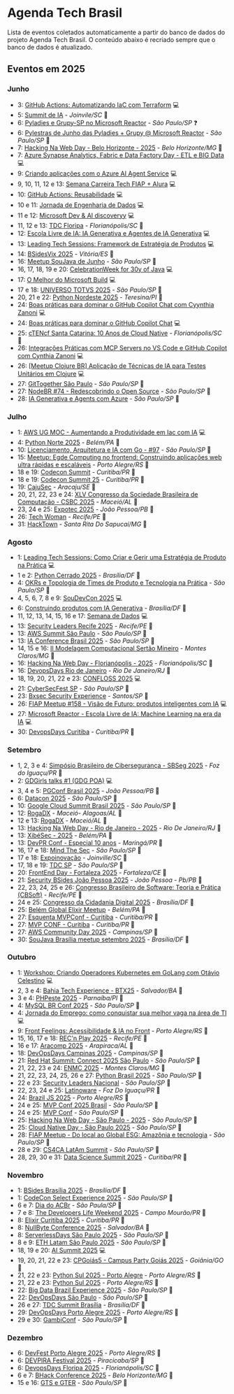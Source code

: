 # Agenda Tech Brasil

Lista de eventos coletados automaticamente a partir do banco de dados do projeto Agenda Tech Brasil. O conteúdo abaixo é recriado sempre que o banco de dados é atualizado.
## Eventos em 2025
<!-- ANO2025:START -->
### Junho
<!-- JUNHO:START -->
- 3: [GitHub Actions: Automatizando IaC com Terraform](https://www.meetup.com/microsoft-reactor-sao-paulo/events/307305412) 💻
- 5: [Summit de IA](https://www.summitdeinteligenciaartificial.com/informa-es-do-evento-e-registro/summit-de-ia-2025) - _Joinvile/SC_ 🏢
- 6: [Pyladies e Grupy-SP no Microsoft Reactor](https://www.meetup.com/microsoft-reactor-sao-paulo/events/307942759) - _São Paulo/SP_ ❓
- 6: [Pylestras de Junho das Pyladies + Grupy @ Microsoft Reactor](https://developer.microsoft.com/en-us/reactor/events/25949/) - _São Paulo/SP_ 🏢
- 7: [Hacking Na Web Day - Belo Horizonte - 2025](https://www.instagram.com/hackingnawebday/p/dayipmguorj/) - _Belo Horizonte/MG_ 🏢
- 7: [Azure Synapse Analytics, Fabric e Data Factory Day - ETL e BIG Data](https://www.meetup.com/azureacademy/events/306775025) 💻
- 9: [Criando aplicações com o Azure AI Agent Service](https://www.meetup.com/microsoft-reactor-sao-paulo/events/307788495) 💻
- 9, 10, 11, 12 e 13: [Semana Carreira Tech FIAP + Alura](https://carreiratech.fiap.com.br/?utm_source=meetup&utm_medium=ativacao_meetup&utm_campaign=semana_carreira_tech_2025) 💻
- 10: [GitHub Actions: Reusabilidade](https://www.meetup.com/microsoft-reactor-sao-paulo/events/307305430) 💻
- 10 e 11: [Jornada de Engenharia de Dados](https://www.sympla.com.br/evento-online/jornada-de-engenharia-de-dados-2025/2897548?utm_source=github&utm_medium=link&utm_campaign=jornadadeengenhariadedados_2025) 💻
- 11 e 12: [Microsoft Dev & AI discoveryy](https://aidiscovery.com.br/index.html) 💻
- 11, 12 e 13: [TDC Floripa](https://thedevconf.com/tdc/2025/florianopolis/) - _Florianópolis/SC_ 🔀
- 12: [Escola Livre de IA​: IA Generativa e Agentes de IA Generativa​](https://www.meetup.com/microsoft-reactor-sao-paulo/events/307862978) 💻
- 13: [Leading Tech Sessions: Framework de Estratégia de Produtos](https://lu.ma/3u8vbbua) 💻
- 14: [BSidesVix 2025](https://bsides.vix.br/) - _Vitória/ES_ 🏢
- 16: [Meetup SouJava de Junho](https://souj.org/junho25) - _São Paulo/SP_ 🔀
- 16, 17, 18, 19 e 20: [CelebrationWeek for 30y of Java](https://soujava.dev/celebration-week) 💻
- 17: [O Melhor do Microsoft Build](https://www.meetup.com/microsoft-reactor-sao-paulo/events/307803937) 💻
- 17 e 18: [UNIVERSO TOTVS 2025](https://eventos.totvs.com/event/universo-totvs-2025) - _São Paulo/SP_ 🏢
- 20, 21 e 22: [Python Nordeste 2025](https://2025.pythonnordeste.org/) - _Teresina/PI_ 🏢
- 24: [Boas práticas para dominar o GitHub Copilot Chat com Cyynthia Zanoni](https://www.meetup.com/microsoft-reactor-sao-paulo/events/307865224) 💻
- 24: [Boas práticas para dominar o GitHub Copilot Chat](http://developer.microsoft.com/pt-br/reactor/events/25931/) 💻
- 25: [cTENcf Santa Catarina: 10 Anos de Cloud Native](https://community.cncf.io/events/details/cncf-cloud-native-santa-catarina-presents-ctencf-santa-catarina-10-anos-de-cloud-native/) - _Florianópolis/SC_ 🏢
- 26: [Integrações Práticas com MCP Servers no VS Code e GitHub Copilot com Cynthia Zanoni](https://www.meetup.com/microsoft-reactor-sao-paulo/events/307865251) 💻
- 26: [[Meetup Clojure BR] Aplicação de Técnicas de IA para Testes Unitários em Clojure](https://www.meetup.com/clojure-br/events/308109054) 💻
- 27: [GitTogether São Paulo](https://www.meetup.com/gittogether-brasil/events/307760086) - _São Paulo/SP_ 🏢
- 27: [NodeBR #74 - Redescobrindo o Open Source](https://developer.microsoft.com/en-us/reactor/events/25935/?wt.mc_id=1reg_25935_webpage_reactor) - _São Paulo/SP_ 🏢
- 28: [IA Generativa e Agents com Azure](https://developer.microsoft.com/pt-br/reactor/events/26013/?wt.mc_id=1reg_26013_webpage_reactor) - _São Paulo/SP_ 🏢
<!-- JUNHO:END -->
### Julho
<!-- JULHO:START -->
- 1: [AWS UG MOC - Aumentando a Produtividade em Iac com IA](https://www.meetup.com/pt-br/aws-user-group-montes-claros/events/308582004/?recid=41967b63-0b77-4530-bfb3-99c093c06256&recsource=event-search&searchid=ec38aaf6-1878-4331-82b5-feef6c9acb3e&eventorigin=find_page%24all) 💻
- 4: [Python Norte 2025](https://2025.pythonnorte.org/pt) - _Belém/PA_ 🏢
- 10: [Licenciamento, Arquitetura e IA com Go - #97](https://www.meetup.com/golangbr/events/308672602/) - _São Paulo/SP_ 🏢
- 15: [Meetup: Egde Computing no frontend: Construindo aplicações web ultra rápidas e escaláveis](https://egdecomputingnofrontend.eventize.com.br/) - _Porto Alegre/RS_ 🏢
- 18 e 19: [Codecon Summit](https://codecon.dev/summit) - _Curitiba/PR_ 🏢
- 18 e 19: [Codecon Summit 25](https://eventos.codecon.dev/codecon-summit-25/) - _Curitiba/PR_ 🏢
- 19: [CajuSec](https://www.cajusec.com.br) - _Aracaju/SE_ 🏢
- 20, 21, 22, 23 e 24: [XLV Congresso da Sociedade Brasileira de Computação - CSBC 2025](https://csbc.sbc.org.br/2025/) - _Maceió/AL_ 🏢
- 23, 24 e 25: [Expotec 2025](https://www.expotec.org.br/2025/m-index.php) - _João Pessoa/PB_ 🏢
- 26: [Tech Woman](https://www.instagram.com/techwoman.rec/) - _Recife/PE_ 🏢
- 31: [HackTown](https://hacktown.com.br/) - _Santa Rita Do Sapucaí/MG_ 🏢
<!-- JULHO:END -->
### Agosto
<!-- AGOSTO:START -->
- 1: [Leading Tech Sessions: Como Criar e Gerir uma Estratégia de Produto na Prática](https://hubs.li/q03y16p20) 💻
- 1 e 2: [Python Cerrado 2025](https://2025.pythoncerrado.org) - _Brasília/DF_ 🏢
- 4: [OKRs e Topologia de Times de Produto e Tecnologia na Prática](https://hubs.li/q03y14gd0) - _São Paulo/SP_ 🏢
- 4, 5, 6, 7, 8 e 9: [SouDevCon 2025](https://soudevcon.com.br/) 💻
- 6: [Construindo produtos com IA Generativa](https://www.sympla.com.br/evento/construindo-produtos-com-ia-generativa/3056023) - _Brasília/DF_ 🏢
- 11, 12, 13, 14, 15, 16 e 17: [Semana de Dados](https://www.sympla.com.br/evento-online/semana-de-dados-2025/2791872?utm_source=github&utm_medium=link&utm_campaign=semanadedados_2025) 💻
- 13: [Security Leaders Recife 2025](https://securityleaders.com.br/eventos/security-leaders-recife-2025/) - _Recife/PE_ 🏢
- 13: [AWS Summit São Paulo](https://aws.amazon.com/pt/events/summits/sao-paulo/) - _São Paulo/SP_ 🏢
- 13: [IA Conference Brasil 2025](https://www.iaconferencebrasil.com.br/) - _São Paulo/SP_ 🏢
- 14, 15 e 16: [II Modelagem Computacional Sertão Mineiro](https://ppgmcs.com.br/mcsm/) - _Montes Claros/MG_ 🏢
- 16: [Hacking Na Web Day - Florianópolis - 2025](https://www.instagram.com/hackingnawebday/p/dayipmguorj/) - _Florianópolis/SC_ 🏢
- 16: [DevopsDays Rio de Janeiro](https://devopsdays.org/events/2025-rio-de-janeiro/welcome/) - _Rio De Janeiro/RJ_ 🏢
- 18, 19, 20, 21, 22 e 23: [CONFLOSS 2025](https://confloss.com.br/) 💻
- 21: [CyberSecFest SP](https://www.devopsbootcamp.net/cybersecfest-saopaulo) - _São Paulo/SP_ 🏢
- 23: [Bxsec Security Experience](https://www.instagram.com/bxsec/) - _Santos/SP_ 🏢
- 26: [FIAP Meetup #158 - Visão de Futuro: produtos inteligentes com IA](https://www.meetup.com/pt-br/fiapmeetups/events/310372037) 💻
- 27: [Microsoft Reactor - Escola Livre de IA: Machine Learning na era da IA](https://www.meetup.com/pt-br/microsoft-reactor-sao-paulo/events/310354984) 💻
- 30: [DevopsDays Curitiba](https://devopsdays.org/events/2025-curitiba/welcome/) - _Curitiba/PR_ 🏢
<!-- AGOSTO:END -->
### Setembro
<!-- SETEMBRO:START -->
- 1, 2, 3 e 4: [Simpósio Brasileiro de Cibersegurança - SBSeg 2025](https://sbseg2025.ppgia.pucpr.br/) - _Foz do Iguaçu/PR_ 🏢
- 2: [GDGirls talks #1 (GDG POA)](https://gdg.community.dev/events/details/google-gdg-porto-alegre-presents-gdgirls-talks-1/cohost-gdg-porto-alegre) 💻
- 3, 4 e 5: [PGConf Brasil 2025](https://2025.pgconf.com.br/) - _João Pessoa/PB_ 🏢
- 6: [Datacon 2025](https://codecon.dev/datacon) - _São Paulo/SP_ 🏢
- 10: [Google Cloud Summit Brasil 2025](https://cloudonair.withgoogle.com/events/google-cloud-summit-brasil-2025) - _São Paulo/SP_ 🏢
- 12: [RogaDX](https://www.instagram.com/rogadx/) - _Maceió- Alagoas/AL_ 🏢
- 12 e 13: [RogaDX](https://rogadx.com/) - _Maceió/AL_ 🏢
- 13: [Hacking Na Web Day - Rio de Janeiro - 2025](https://www.instagram.com/hackingnawebday/p/dayipmguorj/) - _Rio De Janeiro/RJ_ 🏢
- 13: [XibéSec - 2025](https://www.instagram.com/xibesec/) - _Belém/PA_ 🏢
- 13: [DevPR Conf - Especial 10 anos](https://devpr.org/) - _Maringá/PR_ 🏢
- 16, 17 e 18: [Mind The Sec](https://www.mindthesec.com.br/) - _São Paulo/SP_ 🏢
- 17 e 18: [Expoinovação](https://expoinovacao.com.br/) - _Joinville/SC_ 🏢
- 17, 18 e 19: [TDC SP](https://thedevconf.com/tdc/2025/sao-paulo/) - _São Paulo/SP_ 🔀
- 20: [FrontEnd Day - Fortaleza 2025](https://frontendday.com.br/) - _Fortaleza/CE_ 🏢
- 21: [Security BSides João Pessoa 2025](https://www.bsidesjp.com.br/?fbclid=pazxh0bgnhzw0cmteaaaccvfc5hztjidmedsok2azs09k9jb9_naf5v2-dbp1qii7p7vp9eqwepoczzq_aem_pjbv8kzj7h0iioppaykejw) - _João Pessoa - Pb/PB_ 🏢
- 22, 23, 24, 25 e 26: [Congresso Brasileiro de Software: Teoria e Prática (CBSoft)](https://cbsoft.sbc.org.br/2025/cbsoft/) - _Recife/PE_ 🏢
- 24 e 25: [Congresso da Cidadania Digital 2025](https://congressodacidadaniadigital.iti.gov.br/2025/) - _Brasília/DF_ 🏢
- 25: [Belém Global Elixir Meetup](https://globalelixirmeetups.com/event/belem) - _Belém/PA_ 🏢
- 27: [Esquenta MVPConf - Curitiba](https://www.hubingressos.com.br/evento/esquentamvpconfcuritiba) - _Curitiba/PR_ 🏢
- 27: [MVP CONF - Curitiba](https://www.hubingressos.com.br/evento/mvpconfcuritiba) - _Curitiba/PR_ 🏢
- 27: [AWS Community Day 2025](https://www.awscommunityday.com.br/) - _Campinas/SP_ 🏢
- 30: [SouJava Brasília meetup setembro 2025](https://www.meetup.com/pt-br/soujavabrasilia/events/311113030) - _Brasília/DF_ 🏢
<!-- SETEMBRO:END -->
### Outubro
<!-- OUTUBRO:START -->
- 1: [Workshop: Criando Operadores Kubernetes em GoLang com Otávio Celestino](https://gdg.community.dev/events/details/google-gdg-caxias-do-sul-presents-workshop-criando-operadores-kubernetes-em-golang-com-otavio-celestino/) 💻
- 2, 3 e 4: [Bahia Tech Experience - BTX25](https://www.bahiatechexperience.com.br) - _Salvador/BA_ 🏢
- 3 e 4: [PHPeste 2025](http://phppiaui.com.br/) - _Parnaíba/PI_ 🏢
- 4: [MySQL BR Conf 2025](https://mysqlbr.com.br/) - _São Paulo/SP_ 🏢
- 4: [Jornada do Emprego: como conquistar sua melhor vaga na área de TI](https://experience.cursoemvideo.com/#vaga) 💻
- 9: [Front Feelings: Acessibilidade & IA no Front](https://gdg.community.dev/events/details/google-gdg-porto-alegre-presents-gdg-poa-amp-gufers-front-feelings-1/) - _Porto Alegre/RS_ 🏢
- 15, 16, 17 e 18: [REC'n Play 2025](https://app.jalanlive.com/recnplay2025/home) - _Recife/PE_ 🏢
- 16 e 17: [Aracomp 2025](https://evento.ufal.br/aracomp2025/) - _Arapiraca/AL_ 🏢
- 18: [DevOpsDays Campinas 2025](https://devopsdays.org/events/2025-campinas/welcome/) - _Campinas/SP_ 🏢
- 21: [Red Hat Summit: Connect 2025 São Paulo](https://www.redhat.com/es/summit/connect/latam/sao-paulo-2025) - _São Paulo/SP_ 🏢
- 21, 22, 23 e 24: [ENMC 2025](https://2025.enmc.com.br/programacao) - _Montes Claros/MG_ 🏢
- 21, 22, 23, 24, 25, 26 e 27: [Python Brasil 2025](https://2025.pythonbrasil.org.br/) - _São Paulo/SP_ 🏢
- 22 e 23: [Security Leaders Nacional](https://securityleaders.com.br/security-leaders-nacional-2025/) - _São Paulo/SP_ 🏢
- 22, 23, 24 e 25: [Latinoware](https://latinoware.org/) - _Foz Do Iguaçu/PR_ 🏢
- 24: [Brazil JS 2025](https://conf.braziljs.org/) - _Porto Alegre/RS_ 🏢
- 24 e 25: [MVP Conf 2025 Brasil](https://mvpconf.com.br/) - _São Paulo/SP_ 🏢
- 24 e 25: [MVP Conf](https://mvpconf.com.br/) - _São Paulo/SP_ 🏢
- 25: [Hacking Na Web Day - São Paulo - 2025](https://www.instagram.com/hackingnawebday/p/dayipmguorj/) - _São Paulo/SP_ 🏢
- 25: [Cloud Native Day - São Paulo 2025](https://sessionize.com/cloud-native-day-sp-2025/) - _São Paulo/SP_ 🏢
- 28: [FIAP Meetup - Do local ao Global ESG: Amazônia e tecnologia](https://www.meetup.com/pt-br/fiapmeetups/events/311344773/?eventorigin=group_upcoming_events) - _São Paulo/SP_ 🏢
- 28 e 29: [CS4CA LatAm Summit](https://latam.cs4ca.com/) - _São Paulo/SP_ 🏢
- 28, 29, 30 e 31: [Data Science Summit 2025](https://dssbr.com.br/) - _Curitiba/PR_ 🏢
<!-- OUTUBRO:END -->
### Novembro
<!-- NOVEMBRO:START -->
- 1: [BSides Brasília 2025](https://bsidesbsb.com/) - _Brasília/DF_ 🏢
- 1: [CodeCon Select Experience 2025](https://codecon.dev/select) - _São Paulo/SP_ 🏢
- 6 e 7: [Dia do ACBr](https://www.diadoacbr.com.br/) - _São Paula/SP_ 🏢
- 7 e 8: [The Developers Life Weekend 2025](https://weekend.developerslife.tech/evento/6/the-developers-life-weekend-2025-campo-mourao-pr) - _Campo Mourão/PR_ 🏢
- 8: [Elixir Curitiba 2025](https://elixircuritiba.github.io/) - _Curitiba/PR_ 🏢
- 8: [NullByte Conference 2025](https://www.nullbyte-con.org/) - _Salvador/BA_ 🏢
- 8: [ServerlessDays São Paulo 2025](https://sdsp.io) - _São Paulo/SP_ 🏢
- 8 e 9: [ETH Latam São Paulo 2025](https://ethlatam.org/pt) - _São Paulo/SP_ 🏢
- 18, 19 e 20: [AI Summit 2025](https://www.sympla.com.br/evento-online/ai-summit-2025/2905033?utm_source=github&utm_medium=link&utm_campaign=aisummit_2025) 💻
- 19, 20, 21, 22 e 23: [CPGoiás5 - Campus Party Goiás 2025](https://brasil.campus-party.org/) - _Goiânia/GO_ 🏢
- 21, 22 e 23: [Python Sul 2025 - Porto Alegre](https://sul.python.org.br/) - _Porto Alegre/RS_ 🏢
- 21, 22 e 23: [Python Sul 2025](https://sul.python.org.br/) - _Porto Alegre/RS_ 🏢
- 22: [Big Data Brazil Experience 2025](https://www.sympla.com.br/evento/big-data-brazil-experience-2025/2571633) - _São Paulo/SP_ 🏢
- 22: [DevOpsDays São Paulo](https://devopsdays.org/events/2025-sao-paulo/welcome/) - _São Paulo/SP_ 🏢
- 26 e 27: [TDC Summit Brasília](https://thedevconf.com/tdc/2025/summit-brasilia/) - _Brasília/DF_ 🔀
- 29: [DevOpsDays Porto Alegre 2025](https://www.sympla.com.br/evento/devopsdays-porto-alegre-2025/3047392?referrer=devopsdays.org) - _Porto Alegre/RS_ 🏢
- 29 e 30: [GambiConf](https://gambiconf.dev/) - _São Paulo/SP_ 🔀
<!-- NOVEMBRO:END -->
### Dezembro
<!-- DEZEMBRO:START -->
- 6: [DevFest Porto Alegre 2025](https://gdg.community.dev/events/details/google-gdg-porto-alegre-presents-dev-fest-porto-alegre-2025-1/cohost-gdg-caxias-do-sul) - _Porto Alegre/RS_ 🏢
- 6: [DEVPIRA Festival 2025](https://www.devpira.com.br/eventos/festival2025) - _Piracicaba/SP_ 🏢
- 6: [DevopsDays Floripa 2025](https://meuingresso.com.br/eventos/devopsdays-floripa-2025) - _Florianópolis/SC_ 🏢
- 6 e 7: [BHack Conference 2025](https://bhack.com.br/) - _Belo Horizonte/MG_ 🏢
- 15 e 16: [GTS e GTER](https://gtergts.nic.br/) - _São Paulo/SP_ 🏢
<!-- DEZEMBRO:END -->
<!-- ANO2025:END -->
